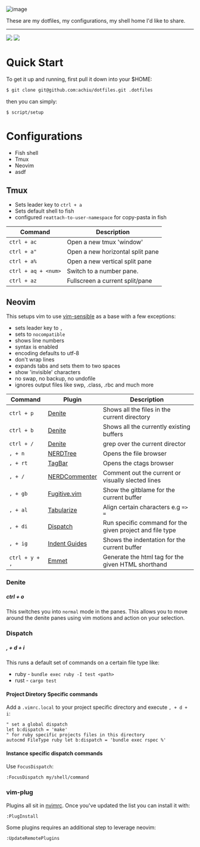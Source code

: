 ![image](https://user-images.githubusercontent.com/24772/149449251-07c09a8b-edf0-4757-ae17-f1b1892275d3.png)

These are my dotfiles, my configurations, my shell home I'd like to share.

---

![](https://badgen.net/github/tag/achiu/dotfiles) ![](https://badgen.net/badge/platform/ubuntu)

# Quick Start

To get it up and running, first pull it down into your $HOME:

```bash
$ git clone git@github.com:achiu/dotfiles.git .dotfiles
```

then you can simply:

```bash
$ script/setup
```

# Configurations

* Fish shell
* Tmux
* Neovim
* asdf

## Tmux

* Sets leader key to `ctrl + a`
* Sets default shell to fish
* configured `reattach-to-user-namespace` for copy-pasta in fish

| Command             | Description                      |
| ------              | -----------                      |
| `ctrl + ac`         | Open a new tmux 'window'         |
| `ctrl + a"`         | Open a new horizontal split pane |
| `ctrl + a%`         | Open a new vertical split pane   |
| `ctrl + aq + <num>` | Switch to a number pane.         |
| `ctrl + az`         | Fullscreen a current split/pane  |

## Neovim

This setups vim to use
[vim-sensible](https://github.com/tpope/vim-sensible) as a base with a
few exceptions:

* sets leader key to `,`
* sets to `nocompatible `
* shows line numbers
* syntax is enabled
* encoding defaults to utf-8
* don't wrap lines
* expands tabs and sets them to two spaces
* show 'invisible' characters
* no swap, no backup, no undofile
* ignores output files like swp, .class, .rbc and much more

| Command        | Plugin                                                              | Description                                              |
| ------         | ------                                                              | -----------                                              |
| `ctrl + p`     | [Denite](https://github.com/Shougo/denite.nvim)                     | Shows all the files in the current directory             |
| `ctrl + b`     | [Denite](https://github.com/Shougo/denite.nvim)                     | Shows all the  currently existing buffers                |
| `ctrl + /`     | [Denite](https://github.com/Shougo/denite.nvim)                     | grep over the current director                           |
| `, + n`        | [NERDTree](https://github.com/scrooloose/nerdtree)                  | Opens the file browser                                   |
| `, + rt`       | [TagBar](https://github.com/majutsushi/tagbar)                      | Opens the ctags browser                                  |
| `, + /`        | [NERDCommenter](https://github.com/scrooloose/nerdcommenter)        | Comment out the current or visually slected lines        |
| `, + gb`       | [Fugitive.vim](https://github.com/tpope/vim-fugitive)               | Show the gitblame for the current buffer                 |
| `, + al`       | [Tabularize](https://github.com/godlygeek/tabular)                  | Align certain characters e.g `=>` `=`                    |
| `, + di`       | [Dispatch](https://github.com/tpope/vim-dispatch)                   | Run specific command for the given project and file type |
| `, + ig`       | [Indent Guides](https://github.com/nathanaelkane/vim-indent-guides) | Shows the indentation for the current buffer             |
| `ctrl + y + ,` | [Emmet](https://github.com/mattn/emmet-vim)                         | Generate the html tag for the given HTML shorthand       |

### Denite

##### ctrl + o

This switches you into `normal` mode in the panes. This allows you to move around the denite panes using vim motions and action on your selection.

### Dispatch

##### , + d + i

This runs a default set of commands on a certain file type like:

* ruby - `bundle exec ruby -I test <path>`
* rust - `cargo test`

#### Project Diretory Specific commands

Add a `.vimrc.local` to your project specific directory and execute `, + d + i`:

```.vimrc.local
" set a global dispatch
let b:dispatch = 'make'
" for ruby specific projects files in this directory
autocmd FileType ruby let b:dispatch = 'bundle exec rspec %'
```

#### Instance specific dispatch commands

Use `FocusDispatch`:

```vim
:FocusDispatch my/shell/command
```

### vim-plug

Plugins all sit in [nvimrc](nvimrc). Once you've updated the list you can install it with:

```
:PlugInstall
```

Some plugins requires an additional step to leverage neovim:

```
:UpdateRemotePlugins
```
